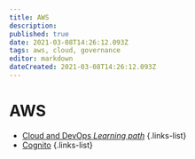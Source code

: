 ```yaml
---
title: AWS
description: 
published: true
date: 2021-03-08T14:26:12.093Z
tags: aws, cloud, governance
editor: markdown
dateCreated: 2021-03-08T14:26:12.093Z
---
```


# AWS
- [Cloud and DevOps *Learning path*](/training/cloud_and_devops)
{.links-list}
- [Cognito](/training/cloud_and_devops)
{.links-list}